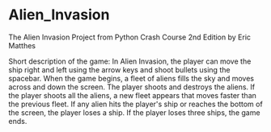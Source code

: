 # Alien_Invasion
The Alien Invasion Project from Python Crash Course 2nd Edition by Eric Matthes

Short description of the game:
In Alien Invasion, the player can move the ship right and left using the arrow
keys and shoot bullets using the spacebar.
When the game begins, a fleet of aliens fills the sky and moves across and down
the screen. The player shoots and destroys the aliens. If the player shoots all
the aliens, a new fleet appears that moves faster than the previous fleet.
If any alien hits the player's ship or reaches the bottom of the screen, the
player loses a ship. If the player loses three ships, the game ends.
